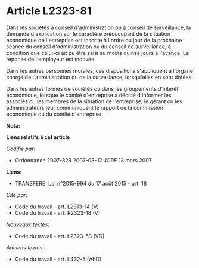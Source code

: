 # Article L2323-81

Dans les sociétés à conseil d'administration ou à conseil de surveillance, la demande d'explication sur le caractère
préoccupant de la situation économique de l'entreprise est inscrite à l'ordre du jour de la prochaine séance du conseil
d'administration ou du conseil de surveillance, à condition que celui-ci ait pu être saisi au moins quinze jours à l'avance.
La réponse de l'employeur est motivée.

Dans les autres personnes morales, ces dispositions s'appliquent à l'organe chargé de l'administration ou de la surveillance,
lorsqu'elles en sont dotées.

Dans les autres formes de sociétés ou dans les groupements d'intérêt économique, lorsque le comité d'entreprise a décidé
d'informer les associés ou les membres de la situation de l'entreprise, le gérant ou les administrateurs leur communiquent le
rapport de la commission économique ou du comité d'entreprise.

**Nota:**



**Liens relatifs à cet article**

_Codifié par_:

  - Ordonnance 2007-329 2007-03-12 JORF 13 mars 2007

**Liens**:

  - TRANSFERE: Loi n°2015-994 du 17 août 2015 - art. 18

_Cité par_:

  - Code du travail - art. L2313-14 (V)
  - Code du travail - art. R2323-18 (V)

_Nouveaux textes_:

  - Code du travail - art. L2323-53 (VD)

_Anciens textes_:

  - Code du travail - art. L432-5 (AbD)
